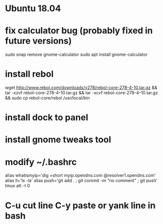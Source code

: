 # Ubuntu 18.04

# fix calculator bug (probably fixed in future versions)
sudo snap remove gnome-calculator
sudo apt install gnome-calculator

# install rebol
wget http://www.rebol.com/downloads/v278/rebol-core-278-4-10.tar.gz && tar -xzvf rebol-core-278-4-10.tar.gz && tar -xcvf rebol-core-278-4-10.tar.gz && sudo cp rebol-core/rebol /usr/local/bin

# install dock to panel
# install gnome tweaks tool


# modify ~/.bashrc
alias whatismyip='dig +short myip.opendns.com @resolver1.opendns.com'
alias ll='ls -la'
alias push='git add . ; git commit -m "no comment" ; git push'
tmux att -t 0


# C-u cut line C-y paste or yank line in bash


